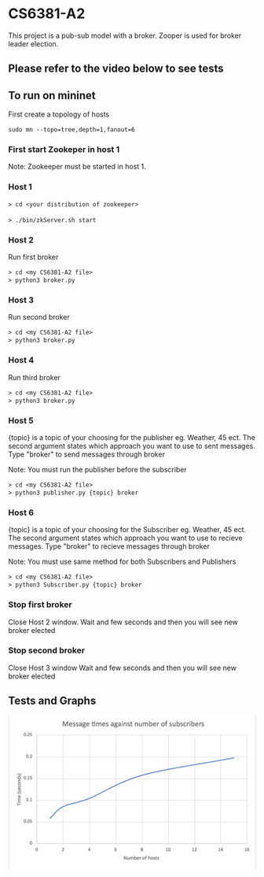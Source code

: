 # CS6381-A2

This project is a pub-sub model with a broker. Zooper is used for broker leader election. 

## Please refer to the video below to see tests 



## To run on mininet 
First create a topology of hosts
```
sudo mn --topo=tree,depth=1,fanout=6
```
### First start Zookeper in host 1 
Note: Zookeeper must be started in host 1.

### Host 1
```
> cd <your distribution of zookeeper>

> ./bin/zkServer.sh start

```

### Host 2
Run first broker
```
> cd <my CS6381-A2 file>
> python3 broker.py

```

### Host 3
Run second broker
```
> cd <my CS6381-A2 file>
> python3 broker.py

```

### Host 4
Run third broker 
```
> cd <my CS6381-A2 file>
> python3 broker.py

```
### Host 5
{topic} is a topic of your choosing for the publisher eg. Weather, 45 ect. 
The second argument states which approach you want to use to sent messages. 
Type "broker" to send messages through broker

Note: You must run the publisher before the subscriber
```
> cd <my CS6381-A2 file>
> python3 publisher.py {topic} broker

```
### Host 6
{topic} is a topic of your choosing for the Subscriber eg. Weather, 45 ect. 
The second argument states which approach you want to use to recieve messages. 
Type "broker" to recieve messages through broker

Note: You must use same method for both Subscribers and Publishers
```
> cd <my CS6381-A2 file>
> python3 Subscriber.py {topic} broker

```

### Stop first broker

Close Host 2 window. 
Wait and few seconds and then you will see new broker elected 


### Stop second broker

Close Host 3 window 
Wait and few seconds and then you will see new broker elected 



## Tests and Graphs

![data](/graph.png)

